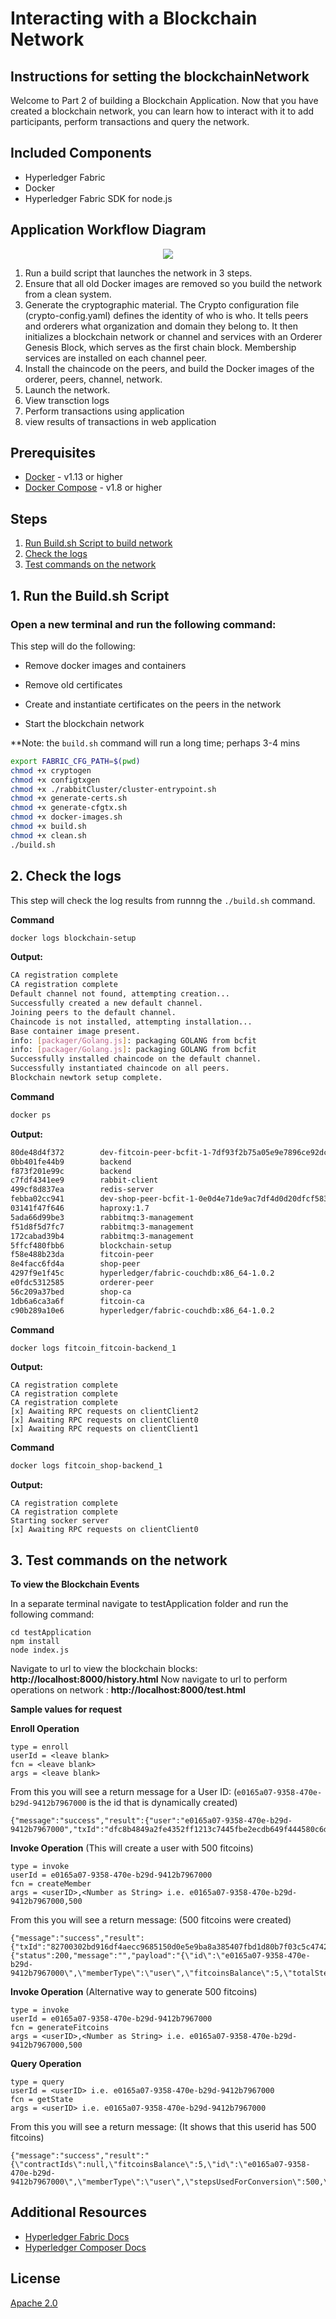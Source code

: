 # Interacting with a Blockchain Network

## Instructions for setting the blockchainNetwork

Welcome to Part 2 of building a Blockchain Application.  Now that you have created a blockchain network, you can learn how to interact with it to add participants, perform transactions and query the network.

## Included Components
* Hyperledger Fabric
* Docker
* Hyperledger Fabric SDK for node.js


## Application Workflow Diagram
<!--Remember to dump an image in this path-->
<p align="center">
<!-- <img src="https://i.imgur.com/lNZxVxo.png"  data-canonical-src="https://i.imgur.com/lNZxVxo.png" width="650" height="450" style="margin-left: auto; margin-right: auto;"> -->
<img src="./images/Interacting_arch.jpeg"/>
</p>


1. Run a build script that launches the network in 3 steps.
2. Ensure that all old Docker images are removed so you build the network from a clean system.
3. Generate the cryptographic material. The Crypto configuration file (crypto-config.yaml) defines the identity of who is who. It tells peers and orderers what organization and domain they belong to. It then initializes a blockchain network or channel and services with an Orderer Genesis Block, which serves as the first chain block. Membership services are installed on each channel peer.
4. Install the chaincode on the peers, and build the Docker images of the orderer, peers, channel, network.
5. Launch the network.
6. View transction logs
7. Perform transactions using application
8. view results of transactions in web application

## Prerequisites
* [Docker](https://www.docker.com/products/overview) - v1.13 or higher
* [Docker Compose](https://docs.docker.com/compose/overview/) - v1.8 or higher

## Steps
1. [Run Build.sh Script to build network](#1-run-the-build.sh-script)
2. [Check the logs](#2-check-the-logs)
3. [Test commands on the network](#3-Test-commands-on-the-network)


## 1. Run the Build.sh Script

### Open a new terminal and run the following command:

This step will do the following:

* Remove docker images and containers

* Remove old certificates

* Create and instantiate certificates on the peers in the network

* Start the blockchain network

**Note: the `build.sh` command will run a long time; perhaps 3-4 mins

```bash
export FABRIC_CFG_PATH=$(pwd)
chmod +x cryptogen
chmod +x configtxgen
chmod +x ./rabbitCluster/cluster-entrypoint.sh
chmod +x generate-certs.sh
chmod +x generate-cfgtx.sh
chmod +x docker-images.sh
chmod +x build.sh
chmod +x clean.sh
./build.sh
```


## 2. Check the logs

This step will check the log results from runnng the `./build.sh` command.

**Command**
```bash
docker logs blockchain-setup
```
**Output:**
```bash
CA registration complete 
CA registration complete 
Default channel not found, attempting creation...
Successfully created a new default channel.
Joining peers to the default channel.
Chaincode is not installed, attempting installation...
Base container image present.
info: [packager/Golang.js]: packaging GOLANG from bcfit
info: [packager/Golang.js]: packaging GOLANG from bcfit
Successfully installed chaincode on the default channel.
Successfully instantiated chaincode on all peers.
Blockchain newtork setup complete.
```

**Command**
```bash
docker ps
```
**Output:**
```bash
80de48d4f372        dev-fitcoin-peer-bcfit-1-7df93f2b75a05e9e7896ce92dcb057539e271722e43eba5ff9c75aae902fdcce   "chaincode -peer.add…"   3 hours ago         Up 3 hours                                                                dev-fitcoin-peer-bcfit-1
0bb401fe44b9        backend                                                                                     "node index.js"          3 hours ago         Up 3 hours                                                                fitcoin_fitcoin-backend_1
f873f201e99c        backend                                                                                     "node index.js"          3 hours ago         Up 3 hours                                                                fitcoin_shop-backend_1
c7fdf4341ee9        rabbit-client                                                                               "node index.js"          3 hours ago         Up 3 hours          0.0.0.0:3000->3000/tcp                                rabbit-client
499cf8d837ea        redis-server                                                                                "/docker-entrypoint.…"   3 hours ago         Up 3 hours          6379/tcp, 0.0.0.0:7000-7007->7000-7007/tcp            fitcoin_redis-server_1
febba02cc941        dev-shop-peer-bcfit-1-0e0d4e71de9ac7df4d0d20dfcf583e3e63227edda600fe338485053387e09c50      "chaincode -peer.add…"   3 hours ago         Up 3 hours                                                                dev-shop-peer-bcfit-1
03141f47f646        haproxy:1.7                                                                                 "/docker-entrypoint.…"   3 hours ago         Up 3 hours          0.0.0.0:5672->5672/tcp, 0.0.0.0:15672->15672/tcp      rabbitmq
5ada66d99be3        rabbitmq:3-management                                                                       "/usr/local/bin/clus…"   3 hours ago         Up 3 hours          4369/tcp, 5671-5672/tcp, 15671-15672/tcp, 25672/tcp   rabbitmq3
f51d8f5d7fc7        rabbitmq:3-management                                                                       "/usr/local/bin/clus…"   3 hours ago         Up 3 hours          4369/tcp, 5671-5672/tcp, 15671-15672/tcp, 25672/tcp   rabbitmq2
172cabad39b4        rabbitmq:3-management                                                                       "docker-entrypoint.s…"   3 hours ago         Up 3 hours          4369/tcp, 5671-5672/tcp, 15671-15672/tcp, 25672/tcp   rabbitmq1
5ffcf480fbb6        blockchain-setup                                                                            "node index.js"          3 hours ago         Up 3 hours          3000/tcp                                              blockchain-setup
f58e488b23da        fitcoin-peer                                                                                "peer node start"        3 hours ago         Up 3 hours          0.0.0.0:8051->7051/tcp, 0.0.0.0:8053->7053/tcp        fitcoin-peer
8e4facc6fd4a        shop-peer                                                                                   "peer node start"        3 hours ago         Up 3 hours          0.0.0.0:7051->7051/tcp, 0.0.0.0:7053->7053/tcp        shop-peer
4297f9e1f45c        hyperledger/fabric-couchdb:x86_64-1.0.2                                                     "tini -- /docker-ent…"   3 hours ago         Up 3 hours          4369/tcp, 9100/tcp, 0.0.0.0:6984->5984/tcp            couchdb1
e0fdc5312585        orderer-peer                                                                                "orderer"                3 hours ago         Up 3 hours          0.0.0.0:7050->7050/tcp                                orderer0
56c209a37bed        shop-ca                                                                                     "fabric-ca-server st…"   3 hours ago         Up 3 hours          0.0.0.0:7054->7054/tcp                                shop-ca
1db6a6ca3a6f        fitcoin-ca                                                                                  "fabric-ca-server st…"   3 hours ago         Up 3 hours          0.0.0.0:8054->7054/tcp                                fitcoin-ca
c90b289a10e6        hyperledger/fabric-couchdb:x86_64-1.0.2                                                     "tini -- /docker-ent…"   3 hours ago         Up 3 hours          4369/tcp, 9100/tcp, 0.0.0.0:5984->5984/tcp            couchdb0
```

**Command**
```bash
docker logs fitcoin_fitcoin-backend_1
```
**Output:**
```
CA registration complete 
CA registration complete 
CA registration complete 
[x] Awaiting RPC requests on clientClient2
[x] Awaiting RPC requests on clientClient0
[x] Awaiting RPC requests on clientClient1
```

**Command**
```bash
docker logs fitcoin_shop-backend_1
```
**Output:**
```
CA registration complete 
CA registration complete 
Starting socker server
[x] Awaiting RPC requests on clientClient0
```

## 3.  Test commands on the network


**To view the Blockchain Events**

In a separate terminal navigate to testApplication folder and run the following command:
```
cd testApplication
npm install
node index.js
```
Navigate to url to view the blockchain blocks: **http://localhost:8000/history.html**
Now navigate to url to perform operations on network : **http://localhost:8000/test.html**

**Sample  values for request**



**Enroll Operation**
```
type = enroll
userId = <leave blank>
fcn = <leave blank>
args = <leave blank>
```

From this you will see a return message for a User ID:  (`e0165a07-9358-470e-b29d-9412b7967000` is the id that is dynamically created)

```
{"message":"success","result":{"user":"e0165a07-9358-470e-b29d-9412b7967000","txId":"dfc8b4849a2fe4352ff1213c7445fbe2ecdb649f444580c6d010a1fca3fb990d"}}
```


**Invoke Operation** (This will create a user with 500 fitcoins)
```
type = invoke
userId = e0165a07-9358-470e-b29d-9412b7967000
fcn = createMember
args = <userID>,<Number as String> i.e. e0165a07-9358-470e-b29d-9412b7967000,500 
```

From this you will see a return message: (500 fitcoins were created)

```
{"message":"success","result":{"txId":"82700302bd916df4aecc9685150d0e5e9ba8a385407fbd1d80b7f03c5c474255","results":{"status":200,"message":"","payload":"{\"id\":\"e0165a07-9358-470e-b29d-9412b7967000\",\"memberType\":\"user\",\"fitcoinsBalance\":5,\"totalSteps\":500,\"stepsUsedForConversion\":500,\"contractIds\":null,\"generatedFitcoins\":5}"}}}
```

**Invoke Operation** (Alternative way to generate 500 fitcoins)
```
type = invoke
userId = e0165a07-9358-470e-b29d-9412b7967000
fcn = generateFitcoins
args = <userID>,<Number as String> i.e. e0165a07-9358-470e-b29d-9412b7967000,500
```


**Query Operation**
```
type = query
userId = <userID> i.e. e0165a07-9358-470e-b29d-9412b7967000
fcn = getState
args = <userID> i.e. e0165a07-9358-470e-b29d-9412b7967000
```

From this you will see a return message: (It shows that this userid has 500 fitcoins)
```
{"message":"success","result":"{\"contractIds\":null,\"fitcoinsBalance\":5,\"id\":\"e0165a07-9358-470e-b29d-9412b7967000\",\"memberType\":\"user\",\"stepsUsedForConversion\":500,\"totalSteps\":500}"}
```


## Additional Resources
* [Hyperledger Fabric Docs](http://hyperledger-fabric.readthedocs.io/en/latest/)
* [Hyperledger Composer Docs](https://hyperledger.github.io/composer/introduction/introduction.html)

## License
[Apache 2.0](LICENSE)